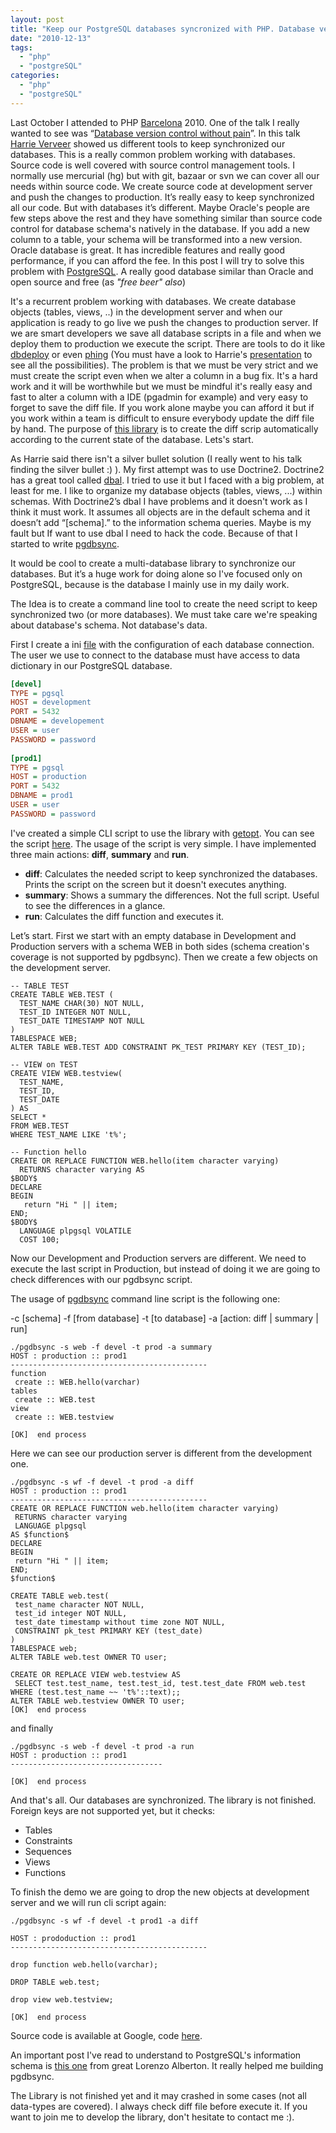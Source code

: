 ```yaml
---
layout: post
title: "Keep our PostgreSQL databases syncronized with PHP. Database version control."
date: "2010-12-13"
tags: 
  - "php"
  - "postgreSQL"
categories: 
  - "php"
  - "postgreSQL"
---
```


Last October I attended to PHP [Barcelona](http://phpconference.es/) 2010. One of the talk I really wanted to see was “[Database version control without pain](http://www.slideshare.net/harrieverveer/database-version-control-without-pain-the-php-barcelona-version)”. In this talk [Harrie Verveer](http://twitter.com/#!/harrieverveer) showed us different tools to keep synchronized our databases. This is a really common problem working with databases. Source code is well covered with source control management tools. I normally use mercurial (hg) but with git, bazaar or svn we can cover all our needs within source code. We create source code at development server and push the changes to production. It’s really easy to keep synchronized all our code. But with databases it’s different. Maybe Oracle's people are few steps above the rest and they have something similar than source code control for database schema's natively in the database. If you add a new column to a table, your schema will be transformed into a new version. Oracle database is great. It has incredible features and really good performance, if you can afford the fee. In this post I will try to solve this problem with [PostgreSQL](http://www.postgresql.org/). A really good database similar than Oracle and open source and free (as _"free beer" also_)

It's a recurrent problem working with databases. We create database objects (tables, views, ..) in the development server and when our application is ready to go live we push the changes to production server. If we are smart developers we save all database scripts in a file and when we deploy them to production we execute the script. There are tools to do it like [dbdeploy](http://dbdeploy.com/) or even [phing](http://phing.info/) (You must have a look to Harrie's [presentation](http://conference.phpnw.org.uk/phpnw10/2010/12/03/phpnw10-harrie-verveer-database-version-control-without-pain/) to see all the possibilities). The problem is that we must be very strict and we must create the script even when we alter a column in a bug fix. It's a hard work and it will be worthwhile but we must be mindful it's really easy and fast to alter a column with a IDE (pgadmin for example) and very easy to forget to save the diff file. If you work alone maybe you can afford it but if you work within a team is difficult to ensure everybody update the diff file by hand. The purpose of [this library](https://code.google.com/p/pgdbsync/) is to create the diff scrip automatically according to the current state of the database. Lets's start.

As Harrie said there isn't a silver bullet solution (I really went to his talk finding the silver bullet :) ). My first attempt was to use Doctrine2. Doctrine2 has a great tool called [dbal](http://www.doctrine-project.org/projects/dbal). I tried to use it but I faced with a big problem, at least for me. I like to organize my database objects (tables, views, ...) within schemas. With Doctrine2’s dbal I have problems and it doesn't work as I think it must work. It assumes all objects are in the default schema and it doesn’t add “\[schema\].” to the information schema queries.  Maybe is my fault but If want to use dbal I need to hack the code. Because of that I started to write [pgdbsync](http://code.google.com/p/pgdbsync/).

It would be cool to create a multi-database library to synchronize our databases. But it’s a huge work for doing alone so I've focused only on PostgreSQL, because is the database I mainly use in my daily work.

The Idea is to create a command line tool to create the need script to keep synchronized two (or more databases). We must take care we're speaking about database's schema. Not database's data.

First I create a ini [file](http://code.google.com/p/pgdbsync/source/browse/conf.ini) with the configuration of each database connection. The user we use to connect to the database must have access to data dictionary in our PostgreSQL database.

```ini
[devel]
TYPE = pgsql
HOST = development
PORT = 5432
DBNAME = developement
USER = user
PASSWORD = password
 
[prod1]
TYPE = pgsql
HOST = production
PORT = 5432
DBNAME = prod1
USER = user
PASSWORD = password
```

I've created a simple CLI script to use the library with [getopt](http://php.net/manual/es/function.getopt.php). You can see the script [here](http://code.google.com/p/pgdbsync/source/browse/pgdbsync). The usage of the script is very simple. I have implemented three main actions: **diff**, **summary** and **run**.

- **diff**: Calculates the needed script to keep synchronized the databases. Prints the script on the screen but it doesn't executes anything.
- **summary**: Shows a summary the differences. Not the full script. Useful to see the differences in a glance.
- **run**: Calculates the diff function and executes it.

Let’s start. First we start with an empty database in Development and Production servers with a schema WEB in both sides (schema creation's coverage is not supported by pgdbsync). Then we create a few objects on the development server.

```postgresql
-- TABLE TEST
CREATE TABLE WEB.TEST (
  TEST_NAME CHAR(30) NOT NULL,
  TEST_ID INTEGER NOT NULL,
  TEST_DATE TIMESTAMP NOT NULL
)
TABLESPACE WEB;
ALTER TABLE WEB.TEST ADD CONSTRAINT PK_TEST PRIMARY KEY (TEST_ID);
 
-- VIEW on TEST
CREATE VIEW WEB.testview(
  TEST_NAME,
  TEST_ID,
  TEST_DATE
) AS
SELECT *
FROM WEB.TEST
WHERE TEST_NAME LIKE 't%';
 
-- Function hello
CREATE OR REPLACE FUNCTION WEB.hello(item character varying)
  RETURNS character varying AS
$BODY$
DECLARE
BEGIN
   return "Hi " || item;
END;
$BODY$
  LANGUAGE plpgsql VOLATILE
  COST 100;
```

Now our Development and Production servers are different. We need to execute the last script in Production, but instead of doing it we are going to check differences with our pgdbsync script.

The usage of [pgdbsync](https://code.google.com/p/pgdbsync/) command line script is the following one:

 -c \[schema\]
 -f \[from database\]
 -t \[to database\]
 -a \[action: diff | summary | run\]

```commandline
./pgdbsync -s web -f devel -t prod -a summary
HOST : production :: prod1
--------------------------------------------
function
 create :: WEB.hello(varchar)
tables
 create :: WEB.test
view
 create :: WEB.testview
 
[OK]  end process
```

Here we can see our production server is different from the development one.

```commandline
./pgdbsync -s wf -f devel -t prod -a diff
HOST : production :: prod1
--------------------------------------------
CREATE OR REPLACE FUNCTION web.hello(item character varying)
 RETURNS character varying
 LANGUAGE plpgsql
AS $function$
DECLARE
BEGIN
 return "Hi " || item;
END;
$function$
 
CREATE TABLE web.test(
 test_name character NOT NULL,
 test_id integer NOT NULL,
 test_date timestamp without time zone NOT NULL,
 CONSTRAINT pk_test PRIMARY KEY (test_date)
)
TABLESPACE web;
ALTER TABLE web.test OWNER TO user;
 
CREATE OR REPLACE VIEW web.testview AS
 SELECT test.test_name, test.test_id, test.test_date FROM web.test WHERE (test.test_name ~~ 't%'::text);;
ALTER TABLE web.testview OWNER TO user;
[OK]  end process
```

and finally

```commandline
./pgdbsync -s web -f devel -t prod -a run
HOST : production :: prod1
----------------------------------

[OK]  end process
```

And that's all. Our databases are synchronized. The library is not finished. Foreign keys are not supported yet, but it checks:

- Tables
- Constraints
- Sequences
- Views
- Functions

To finish the demo we are going to drop the new objects at development server and we will run cli script again:

```commandline
./pgdbsync -s wf -f devel -t prod1 -a diff
 
HOST : prododuction :: prod1
--------------------------------------------
 
drop function web.hello(varchar);
 
DROP TABLE web.test;
 
drop view web.testview;
 
[OK]  end process
```

Source code is available at Google, code [here](http://code.google.com/p/pgdbsync/).

An important post I've read to understand to PostgreSQL's information schema is [this one](http://alberton.info/postgresql_meta_info.html) from great Lorenzo Alberton. It really helped me building pgdbsync.

The Library is not finished yet and it may crashed in some cases (not all data-types are covered). I always check diff file before execute it. If you want to join me to develop the library, don't hesitate to contact me :).

